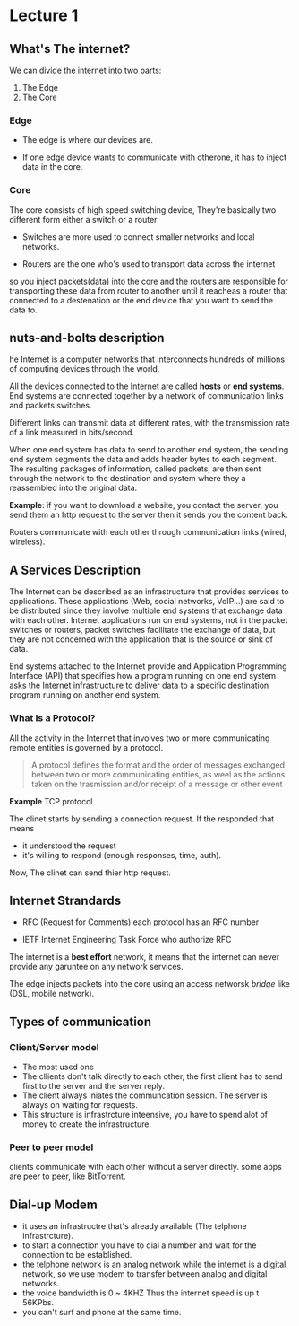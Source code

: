 # Lecture 1

## What's The internet?

We can divide the internet into two parts:

1. The Edge
2. The Core

### Edge

- The edge is where our devices are.

- If one edge device wants to communicate with otherone, it has to inject data in the core.

### Core

The core consists of high speed switching device, They're basically two different form either a switch or a router

- Switches are more used to connect smaller networks and local networks.

- Routers are the one who's used to transport data across the internet
  
so you inject packets(data) into the core and the routers are responsible for transporting these data from router to another until it reacheas a router that connected
to a destenation or the end device that you want to send the data to.

## nuts-and-bolts description

he Internet is a computer networks that interconnects hundreds of millions of computing devices through the world.

All the devices connected to the Internet are called **hosts** or **end systems**. End systems are connected together by a network of communication links and packets switches.

Different links can transmit data at different rates, with the transmission rate of a link measured in bits/second.

When one end system has data to send to another end system, the sending end system segments the data and adds header bytes to each segment. The resulting packages of information, called packets, are then sent through the network to the destination and system where they a reassembled into the original data.

**Example**: if you want to download a website, you contact the server, you send them
an http request to the server then it sends you the content back.

Routers communicate with each other through communication links (wired, wireless).

## A Services Description

The Internet can be described as an infrastructure that provides services to applications. These applications (Web, social networks, VoIP...) are said to be distributed since they involve multiple end systems that exchange data with each other. Internet applications run on end systems, not in the packet switches or routers, packet switches facilitate the exchange of data, but they are not concerned with the application that is the source or sink of data.

End systems attached to the Internet provide and Application Programming Interface (API) that specifies how a program running on one end system asks the Internet infrastructure to deliver data to a specific destination program running on another end system.

### What Is a Protocol?

All the activity in the Internet that involves two or more communicating remote entities is governed by a protocol.

> A protocol defines the format and the order of messages exchanged between two or more communicating entities, as weel as the actions taken on the trasmission and/or receipt of a message or other event

**Example** TCP protocol

The clinet starts by sending a connection request. If the responded that means

- it understood the request
- it's willing to respond (enough responses, time, auth).

Now, The clinet can send thier http request.

## Internet Strandards 

- RFC (Request for Comments) each protocol has an RFC number
  
- IETF Internet Engineering Task Force who authorize RFC

The internet is a **best effort** network, it means that the internet can never provide any garuntee on any network services.

The edge injects packets into the core using an access networsk *bridge* like (DSL, mobile network).

## Types of communication 

### Client/Server model 

- The most used one
- The cllients don't talk directly to each other, the first client has to send first to the server and the server reply.
- The client always iniates the communcation session. The server is always on waiting for requests.
- This structure is infrastrcture inteensive, you have to spend alot of money to create the infrastructure.


### Peer to peer model

clients communicate with each other without a server directly.
some apps are peer to peer, like BitTorrent.


## Dial-up Modem

- it uses an infrastructre that's already available (The telphone infrastrcture).
- to start a connection you have to dial a number and wait for the connection to be established.
- the telphone network is an analog network while the internet is a digital network, so we use 
modem to transfer between analog and digital networks.
- the voice bandwidth is 0 ~ 4KHZ Thus the internet speed is up t 56KPbs.
- you can't surf and phone at the same time.




